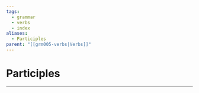 ```yaml
---
tags:
  - grammar
  - verbs
  - index
aliases:
  - Participles
parent: "[[grm005-verbs|Verbs]]"
---
```

# Participles
---

